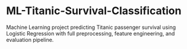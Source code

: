 # ML-Titanic-Survival-Classification
Machine Learning project predicting Titanic passenger survival using Logistic Regression with full preprocessing, feature engineering, and evaluation pipeline.
